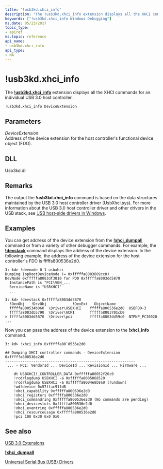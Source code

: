 ```yaml
---
title: "!usb3kd.xhci_info"
description: "The !usb3kd.xhci_info extension displays all the XHCI commands for an individual USB 3.0 host controller."
keywords: ["!usb3kd.xhci_info Windows Debugging"]
ms.date: 05/23/2017
topic_type:
- apiref
ms.topic: reference
api_name:
- usb3kd.xhci_info
api_type:
- NA
---
```


# !usb3kd.xhci\_info

The [**!usb3kd.xhci\_info**](-usb3kd-device-info.md) extension displays all the XHCI commands for an individual USB 3.0 host controller.

```dbgcmd
!usb3kd.xhci_info DeviceExtension
```

## Parameters

<span id="_______DeviceExtension______"></span><span id="_______deviceextension______"></span><span id="_______DEVICEEXTENSION______"></span> *DeviceExtension*   
Address of the device extension for the host controller's functional device object (FDO).

## DLL

Usb3kd.dll

## Remarks

The output the **!usb3kd.xhci\_info** command is based on the data structures maintained by the USB 3.0 host controller driver (UsbXhci.sys). For more information about the USB 3.0 host controller driver and other drivers in the USB stack, see [USB host-side drivers in Windows](../usbcon/usb-3-0-driver-stack-architecture.md).

## Examples

You can get address of the device extension from the [**!xhci\_dumpall**](-usb3kd-xhci-dumpall.md) command or from a variety of other debugger commands. For example, the [**!devstack**](-devstack.md) command displays the address of the device extension. In the following example, the address of the device extension for the host controller's FDO is fffffa800536e2d0.

```dbgcmd
3: kd> !devnode 0 1 usbxhci
Dumping IopRootDeviceNode (= 0xfffffa8003609cc0)
DevNode 0xfffffa8003df3010 for PDO 0xfffffa8003dd5870
  InstancePath is "PCI\VEN_...
  ServiceName is "USBXHCI"
  ...

3: kd> !devstack 0xfffffa8003dd5870
  !DevObj   !DrvObj            !DevExt   ObjectName
  fffffa800534b060  \Driver\USBXHCI    fffffa800536e2d0  USBFDO-3
  fffffa8003db5790  \Driver\ACPI       fffffa8003701cb0  
> fffffa8003dd5870  \Driver\pci        fffffa8003dd59c0  NTPNP_PCI0020
...
```

Now you can pass the address of the device extension to the **!xhci\_info** command.

```dbgcmd
3: kd> !xhci_info 0xfffffa80`0536e2d0

## Dumping XHCI controller commands - DeviceExtension 0xfffffa800536e2d0
------------------------------------------------------------
 ... - PCI: VendorId ... DeviceId ... RevisionId ... Firmware ...

    dt USBXHCI!_CONTROLLER_DATA 0xfffffa80052f20c0
    !rcdrlogdump USBXHCI -a 0xfffffa8005068520
    !rcdrlogdump USBXHCI -a 0xfffffa8004e8b9a0 (rundown)
    !wdfdevice 0x57ffac91fd8
    !xhci_capability 0xfffffa800536e2d0
    !xhci_registers 0xfffffa800536e2d0
    !xhci_commandring 0xfffffa800536e2d0 (No commands are pending)
    !xhci_deviceslots 0xfffffa800536e2d0
    !xhci_eventring 0xfffffa800536e2d0
    !xhci_resourceusage 0xfffffa800536e2d0
    !pci 100 0x30 0x0 0x0
```

## See also

[USB 3.0 Extensions](usb-3-extensions.md)

[**!xhci\_dumpall**](-usb3kd-xhci-dumpall.md)

[Universal Serial Bus (USB) Drivers](../usbcon/index.md)

